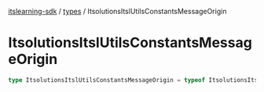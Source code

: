 [itslearning-sdk](../../modules.md) / [types](../index.md) / ItsolutionsItslUtilsConstantsMessageOrigin

# ItsolutionsItslUtilsConstantsMessageOrigin

```ts
type ItsolutionsItslUtilsConstantsMessageOrigin = typeof ItsolutionsItslUtilsConstantsMessageOrigin[keyof typeof ItsolutionsItslUtilsConstantsMessageOrigin];
```
